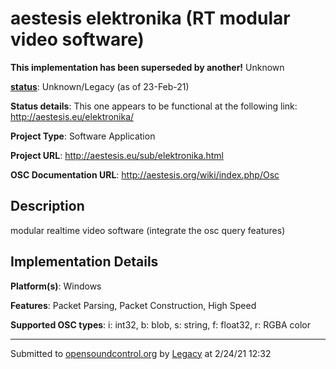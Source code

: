 # aestesis elektronika (RT modular video software)

**This implementation has been superseded by another!**
Unknown

**[status](../implementation-status.html)**: Unknown/Legacy (as of 23-Feb-21)

**Status details**: 
This one appears to be functional at the following link: http://aestesis.eu/elektronika/ 

**Project Type**: Software Application

**Project URL**: <http://aestesis.eu/sub/elektronika.html>

**OSC Documentation URL**: <http://aestesis.org/wiki/index.php/Osc>

## Description

modular realtime video software (integrate the osc query features)

## Implementation Details

**Platform(s)**: Windows

**Features**: Packet Parsing, Packet Construction, High Speed

**Supported OSC types**: i: int32, b: blob, s: string, f: float32, r: RGBA color

---
Submitted to [opensoundcontrol.org](https://opensoundcontrol.org) by [Legacy](https://web.archive.org) at 2/24/21 12:32
